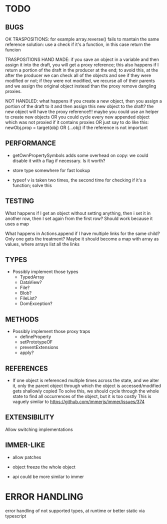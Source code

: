 # TODO

## BUGS

OK TRASPOSITIONS: for example array.reverse() fails to mantain the same reference
solution: use a check if it's a function, in this case return the funcion

TRASPOSITIONS HAND MADE:
if you save an object in a variable and then assign it into the draft, you will get a proxy reference; this also happens if I return a portion of the draft in the producer at the end; to avoid this, at the after the producer we can check all of the objects and see if they were modified or not; if they were not modified, we recurse all of their parents and we assign the original object instead than the proxy
remove dangling proxies.

NOT HANDLED:
what happens if you create a new object, then you assign a portion of the draft to it and then assign this new object to the draft?
the new object will have the proxy reference!!!
maybe you could use an helper to create new objects
OR you could cycle every new appended object which was not proxied if it contains proxies
OR just say to do like this: newObj.prop = target(obj) OR {...obj} if the reference is not important


## PERFORMANCE

- getOwnPropertySymbols adds some overhead on copy: we could disable it with a flag if necessary. Is it worth?

- store type somewhere for fast lookup

- typeof v is taken two times, the second time for checking if it's a function; solve this

## TESTING

What happens if I get an object without setting anything, then i set it in another row, then I set again from the first row? Should work because it uses a map

What happens in Actions.append if I have multiple links for the same child? Only one gets the treatment? Maybe it should become a map with array as values, where arrays list all the links


## TYPES

- Possibly implement those types
    - TypedArray
    - DataView?
    - File?
    - Blob?
    - FileList?
    - DomException?

## METHODS

- Possibly implement those proxy traps
    - defineProperty
    - setPrototypeOF
    - preventExtensions
    - apply?

## REFERENCES

- If one object is referenced multiple times across the state, and we alter it, only the parent object through which the object is accessed/modified gets shallowly copied
To solve this, we should cycle through the whole state to find all occurrences of the object, but it is too costly
This is vaguely similar to https://github.com/immerjs/immer/issues/374

## EXTENSIBILITY

Allow switching implementations

## IMMER-LIKE

- allow patches 

- object freeze the whole object

- api could be more similar to immer

# ERROR HANDLING

error handling of not supported types, at runtime or better static via typescript

